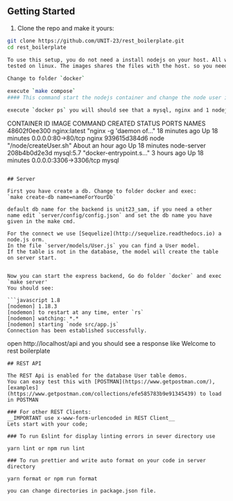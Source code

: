 ## Getting Started

1. Clone the repo and make it yours:

```bash
git clone https://github.com/UNIT-23/rest_boilerplate.git
cd rest_boilerplate

To use this setup, you do not need a install nodejs on your host. All what you need a running docker. This howto is only
tested on linux. The images shares the files with the host. so you need no upload to deploy your images on the container

Change to folder `docker`

execute `make compose`
#### This command start the nodejs container and change the node user in the container to the UID of current user, so you have no problems to edit, change or delete files which will create by this container

execute `docker ps` you will should see that a mysql, nginx and 1 nodejs container is running.

```
CONTAINER ID        IMAGE               COMMAND                  CREATED             STATUS              PORTS                    NAMES
48602f0ee300        nginx:latest        "nginx -g 'daemon of…"   18 minutes ago      Up 18 minutes       0.0.0.0:80->80/tcp       nginx
939615d384d6        node                "/node/createUser.sh"    About an hour ago   Up 18 minutes                                node-server
208b4b0d2e3d        mysql:5.7           "docker-entrypoint.s…"   3 hours ago         Up 18 minutes       0.0.0.0:3306->3306/tcp   mysql
```

## Server

First you have create a db. Change to folder docker and exec:
`make create-db name=nameForYourDb`

default db name for the backend is unit23_sam, if you need a other name edit `server/config/config.json` and set the db name you have given in the make cmd.

For the connect we use [Sequelize](http://sequelize.readthedocs.io) a node.js orm.
In the file `server/models/User.js` you can find a User model.
If the table is not in the database, the model will create the table on server start.  


Now you can start the express backend, Go do folder `docker` and exec `make server'
You should see:

```javascript 1.8
[nodemon] 1.18.3
[nodemon] to restart at any time, enter `rs`
[nodemon] watching: *.*
[nodemon] starting `node src/app.js`
Connection has been established successfully.
```
open http://localhost/api and you should see a response like
Welcome to rest boilerplate


```
## REST API

The REST Api is enabled for the database User table demos.
You can easy test this with [POSTMAN](https://www.getpostman.com/), [examples](https://www.getpostman.com/collections/efe585783b9e91345439) to load in POSTMAN 

### For other REST Clients:
__IMPORTANT use x-www-form-urlencoded in REST Client__
Lets start with your code;

### To run Eslint for display linting errors in sever directory use

yarn lint or npm run lint

### To run prettier and write auto format on your code in server directory

yarn format or npm run format

you can change directories in package.json file.

